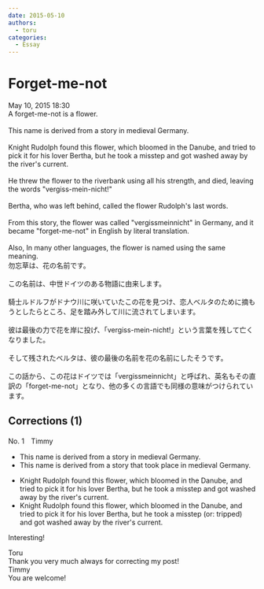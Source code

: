 ```yaml
---
date: 2015-05-10
authors:
  - toru
categories:
  - Essay
---
```


<h1 id="subject_show">Forget-me-not</h1>
<div class="date">May 10, 2015 18:30</div>
<div id="post"><div id="body_show_ori">
A forget-me-not is a flower.<br/><br/>This name is derived from a story in medieval Germany.<br/><br/>Knight Rudolph found this flower, which bloomed in the Danube, and tried to pick it for his lover Bertha, but he took a misstep and got washed away by the river's current.<br/><br/>He threw the flower to the riverbank using all his strength, and died, leaving the words "vergiss-mein-nicht!"<br/><br/>Bertha, who was left behind, called the flower Rudolph's last words.<br/><br/>From this story, the flower was called "vergissmeinnicht" in Germany, and it became "forget-me-not" in English by literal translation.<br/><br/>Also, In many other languages, the flower is named using the same meaning.
</div></div>

<!-- more -->

<div id="post_ja"><div id="body_show_mo">
勿忘草は、花の名前です。<br/><br/>この名前は、中世ドイツのある物語に由来します。<br/><br/>騎士ルドルフがドナウ川に咲いていたこの花を見つけ、恋人ベルタのために摘もうとしたらところ、足を踏み外して川に流されてしまいます。<br/><br/>彼は最後の力で花を岸に投げ、「vergiss-mein-nicht!」という言葉を残して亡くなりました。<br/><br/>そして残されたベルタは、彼の最後の名前を花の名前にしたそうです。<br/><br/>この話から、この花はドイツでは「vergissmeinnicht」と呼ばれ、英名もその直訳の「forget-me-not」となり、他の多くの言語でも同様の意味がつけられています。
</div></div>

## Corrections (1)
<div id="block"><div class="first_name"> No. 1　<span class="just_name">Timmy</span></div><div id="block2">
<ul class="correction_field">
<li class="incorrect">This name is derived from a story in medieval Germany.</li>
<li class="corrected correct">
This name is derived from a story <span class="f_blue">that</span> <span class="f_blue">took place</span> in medieval Germany.
</li>
</ul>
<ul class="correction_field">
<li class="incorrect">Knight Rudolph found this flower, which bloomed in the Danube, and tried to pick it for his lover Bertha, but he took a misstep and got washed away by the river's current.</li>
<li class="corrected correct">
Knight Rudolph found this flower, which bloomed in the Danube, and tried to pick it for his lover Bertha, but he took a misstep (or: <span class="f_blue">tripped</span>) and got washed away by the river's current.
</li>
</ul>
<p class="comment_small">
 Interesting!
</p>

</div><div class="name"><span class="just_name">Toru</span><br>
Thank you very much always for correcting my post!
</div>
<div class="name"><span class="just_name">Timmy</span><br>
You are welcome!
</div>
</div>
